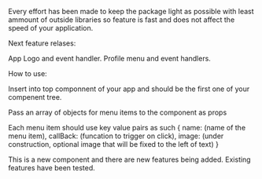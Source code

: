 Every effort has been made to keep the package light as possible with least ammount of
outside libraries so feature is fast and does not affect the speed of your application.

Next feature relases: 

App Logo and event handler.
Profile menu and event handlers.

How to use:

Insert into top componnent of your app and should be the first one of your compenent tree. 

Pass an array of objects for menu items to the component as props

Each menu item should use key value pairs as such
{
    name: (name of the menu item), 
    callBack: (funcation to trigger on click), 
    image: (under construction, optional image that will be fixed to the left of text)
}

This is a new component and there are new features being added. Existing features have been tested.